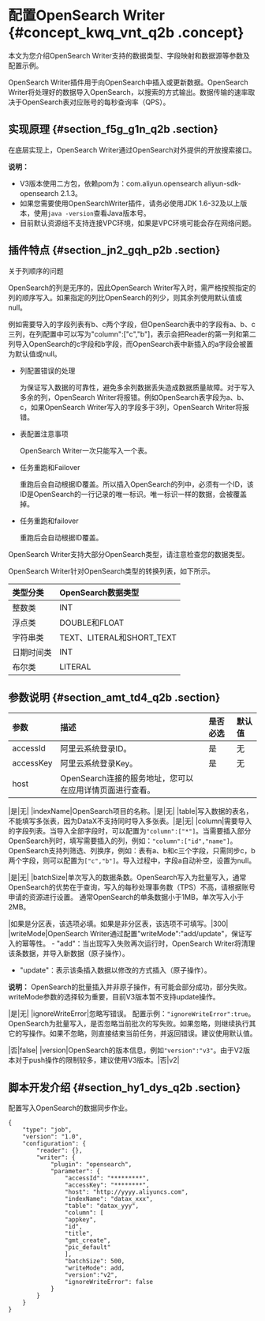 # 配置OpenSearch Writer {#concept_kwq_vnt_q2b .concept}

本文为您介绍OpenSearch Writer支持的数据类型、字段映射和数据源等参数及配置示例。

OpenSearch Writer插件用于向OpenSearch中插入或更新数据。OpenSearch Writer将处理好的数据导入OpenSearch，以搜索的方式输出。数据传输的速率取决于OpenSearch表对应账号的每秒查询率（QPS）。

## 实现原理 {#section_f5g_g1n_q2b .section}

在底层实现上，OpenSearch Writer通过OpenSearch对外提供的开放搜索接口。

**说明：** 

-   V3版本使用二方包，依赖pom为：com.aliyun.opensearch aliyun-sdk-opensearch 2.1.3。
-   如果您需要使用OpenSearchWriter插件，请务必使用JDK 1.6-32及以上版本，使用`java -version`查看Java版本号。
-   目前默认资源组不支持连接VPC环境，如果是VPC环境可能会存在网络问题。

## 插件特点 {#section_jn2_gqh_p2b .section}

关于列顺序的问题

OpenSearch的列是无序的，因此OpenSearch Writer写入时，需严格按照指定的列的顺序写入。如果指定的列比OpenSearch的列少，则其余列使用默认值或null。

例如需要导入的字段列表有b、c两个字段，但OpenSearch表中的字段有a、b、c三列，在列配置中可以写为"column":\["c","b"\]，表示会把Reader的第一列和第二列导入OpenSearch的c字段和b字段，而OpenSearch表中新插入的a字段会被置为默认值或null。

-   列配置错误的处理

    为保证写入数据的可靠性，避免多余列数据丢失造成数据质量故障。对于写入多余的列，OpenSearch Writer将报错。例如OpenSearch表字段为a、b、c，如果OpenSearch Writer写入的字段多于3列，OpenSearch Writer将报错。

-   表配置注意事项

    OpenSearch Writer一次只能写入一个表。

-   任务重跑和Failover

    重跑后会自动根据ID覆盖。所以插入OpenSearch的列中，必须有一个ID，该ID是OpenSearch的一行记录的唯一标识。唯一标识一样的数据，会被覆盖掉。

-   任务重跑和failover

    重跑后会自动根据ID覆盖。


OpenSearch Writer支持大部分OpenSearch类型，请注意检查您的数据类型。

OpenSearch Writer针对OpenSearch类型的转换列表，如下所示。

|类型分类|OpenSearch数据类型|
|:---|:-------------|
|整数类|INT|
|浮点类|DOUBLE和FLOAT|
|字符串类|TEXT、LITERAL和SHORT\_TEXT|
|日期时间类|INT|
|布尔类|LITERAL|

## 参数说明 {#section_amt_td4_q2b .section}

|参数|描述|是否必选|默认值|
|:-|:-|:---|:--|
|accessId|阿里云系统登录ID。|是|无|
|accessKey|阿里云系统登录Key。|是|无|
|host| OpenSearch连接的服务地址，您可以在应用详情页面进行查看。

 |是|无|
|indexName|OpenSearch项目的名称。|是|无|
|table|写入数据的表名，不能填写多张表，因为DataX不支持同时导入多张表。|是|无|
|column|需要导入的字段列表。当导入全部字段时，可以配置为`"column":["*"]`。当需要插入部分OpenSearch列时，填写需要插入的列，例如：`"column":["id","name"]`。 OpenSearch支持列筛选、列换序，例如：表有a、b和c三个字段，只需同步c，b两个字段，则可以配置为`["c","b"]`。导入过程中，字段a自动补空，设置为null。

 |是|无|
|batchSize|单次写入的数据条数。OpenSearch写入为批量写入，通常OpenSearch的优势在于查询，写入的每秒处理事务数（TPS）不高，请根据账号申请的资源进行设置。 通常OpenSearch的单条数据小于1MB，单次写入小于2MB。

 |如果是分区表，该选项必填。如果是非分区表，该选项不可填写。|300|
|writeMode|OpenSearch Writer通过配置"writeMode":"add/update"，保证写入的幂等性。 -   "add"：当出现写入失败再次运行时，OpenSearch Writer将清理该条数据，并导入新数据（原子操作）。
-   "update"：表示该条插入数据以修改的方式插入（原子操作）。

**说明：** OpenSearch的批量插入并非原子操作，有可能会部分成功，部分失败。writeMode参数的选择较为重要，目前V3版本暂不支持update操作。


 |是|无|
|ignoreWriteError|忽略写错误。 配置示例：`"ignoreWriteError":true`。OpenSearch为批量写入，是否忽略当前批次的写失败。如果忽略，则继续执行其它的写操作。如果不忽略，则直接结束当前任务，并返回错误。建议使用默认值。

 |否|false|
|version|OpenSearch的版本信息，例如`"version":"v3"`。由于V2版本对于push操作的限制较多，建议使用V3版本。|否|v2|

## 脚本开发介绍 {#section_hy1_dys_q2b .section}

配置写入OpenSearch的数据同步作业。

``` {#codeblock_5dc_glt_44e .language-json}
{
    "type": "job",
    "version": "1.0",
    "configuration": {
        "reader": {},
        "writer": {
            "plugin": "opensearch",
            "parameter": {
                "accessId": "*********",
                "accessKey": "********",
                "host": "http://yyyy.aliyuncs.com",
                "indexName": "datax_xxx",
                "table": "datax_yyy",
                "column": [
                "appkey",
                "id",
                "title",
                "gmt_create",
                "pic_default"
                ],
                "batchSize": 500,
                "writeMode": add,
                "version":"v2",
                "ignoreWriteError": false
            }
        }
    }
}
```

